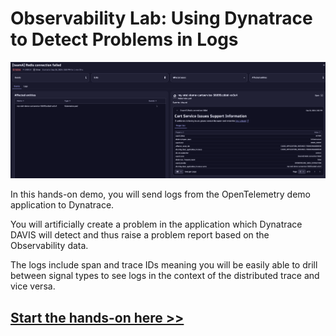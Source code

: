 # Observability Lab: Using Dynatrace to Detect Problems in Logs

<!--
> ⚠️ Support Level ⚠️
> 
> This repository contains demo projects created by the Developer Relations team at Dynatrace, showcasing integrations with open source technologies.
>
> Please note the following:
>
> **No Official Support**: These demos are not covered under any service level agreements (SLAs) or official support channels at Dynatrace, including Dynatrace One.
>
> **Community Support Only**: Any support for these demos is provided exclusively through the [Dynatrace Community](https://community.dynatrace.com).
>
> **No Warranty**: The materials provided in this repository are offered "as-is" without any warranties, express or implied. Use them at your own risk.
> For any questions or discussions, please engage with us on the [Dynatrace Community](https://community.dynatrace.com).
-->

![problem details](docs/images/problem-details.png)

In this hands-on demo, you will send logs from the OpenTelemetry demo application to Dynatrace.

You will artificially create a problem in the application which Dynatrace DAVIS will detect and thus raise a problem report based on the Observability data.

The logs include span and trace IDs meaning you will be easily able to drill between signal types to see logs in the context of the distributed trace and vice versa.

## [Start the hands-on here >>](https://dynatrace.github.io/obslab-log-problem-detection)
